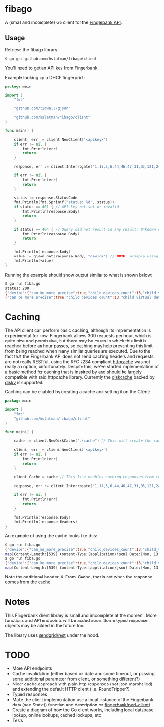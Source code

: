 # fibago

A (small and incomplete) Go client for the [Fingerbank API](https://api.fingerbank.org/).

## Usage

Retrieve the fibago library:

```bash
$ go get github.com/hslatman/fibago/client
```

You'll need to get an API key from Fingerbank.

Example looking up a DHCP fingerprint:

```go
package main

import (
	"fmt"

	"github.com/tidwall/gjson"

	"github.com/hslatman/fibago/client"
)

func main() {

	client, err := client.NewClient("<apikey>")
	if err != nil {
		fmt.Println(err)
		return
	}

	response, err := client.Interrogate("1,15,3,6,44,46,47,31,33,121,249,43") // Example DHCP fingerprint

	if err != nil {
		fmt.Println(err)
		return
	}

	status := response.StatusCode
	fmt.Println(fmt.Sprintf("status: %d", status))
	if status == 401 { // API key not set or invalid
		fmt.Println(response.Body)
		return
	}

	if status == 404 { // Query did not result in any result; Unknown device
		fmt.Println(response.Body)
		return
	}

	fmt.Println(response.Body)
	value := gjson.Get(response.Body, "device") // NOTE: example using gjson for extracting values from JSON
	fmt.Println(value)
}
```

Running the example should show output similar to what is shown below:

```bash
$ go run fiba.go
status: 200
{"device":{"can_be_more_precise":true,"child_devices_count":13,"child_virtual_devices_count":5,"created_at":"2014-09-09T15:09:50.000Z","id":1,"name":"Windows OS","parent_id":16879,"parents":[{"created_at":"2017-09-14T18:41:06.000Z","id":16879,"name":"Operating System","parent_id":null,"updated_at":"2020-04-09T06:58:16.000Z","virtual_parent_id":null}],"updated_at":"2020-02-08T07:38:14.000Z","virtual_parent_id":null},"device_name":"Operating System/Windows OS","request_id":"b41dbcb2-11c7-45e3-a08c-6ab72a478c8c","score":87,"version":""}
{"can_be_more_precise":true,"child_devices_count":13,"child_virtual_devices_count":5,"created_at":"2014-09-09T15:09:50.000Z","id":1,"name":"Windows OS","parent_id":16879,"parents":[{"created_at":"2017-09-14T18:41:06.000Z","id":16879,"name":"Operating System","parent_id":null,"updated_at":"2020-04-09T06:58:16.000Z","virtual_parent_id":null}],"updated_at":"2020-02-08T07:38:14.000Z","virtual_parent_id":null}
```

# Caching

The API client can perform basic caching, although its implementation is experimental for now.
Fingerbank allows 300 requests per hour, which is quite nice and permissive, but there may be cases in which this limit is reached before an hour passes, so caching may help preventing this limit from being reached when many similar queries are executed.
Due to the fact that the Fingerbank API does not send caching headers and requests are not really RESTful, using the RFC 7234 compliant [httpcache](https://github.com/gregjones/httpcache) was not really an option, unfortunately.
Despite this, we've started implementation of a basic method for caching that is inspired by and should be largely compatible with said httpcache library.
Currently the [diskcache](https://github.com/gregjones/httpcache/tree/master/diskcache) backed by [diskv](https://github.com/peterbourgon/diskv) is supported.

Caching can be enabled by creating a cache and setting it on the Client:

```go
package main

import (
	"fmt"
	"github.com/hslatman/fibago/client"
)

func main() {

    cache := client.NewDiskCache("./cache") // This will create the cache directory in the current working directory
    
    client, err := client.NewClient("<apikey>")
    if err != nil {
        fmt.Println(err)
        return
    }

    client.Cache = cache // This line enables caching responses from the Fingerbank API
    
    response, err := client.Interrogate("1,15,3,6,44,46,47,31,33,121,249,43") // Example DHCP fingerprint

	if err != nil {
		fmt.Println(err)
		return
    }
    
    fmt.Println(response.Body)
    fmt.Println(response.Headers)
}
```

An example of using the cache looks like this:

```bash
$ go run fiba.go
{"device":{"can_be_more_precise":true,"child_devices_count":13,"child_virtual_devices_count":5,"created_at":"2014-09-09T15:09:50.000Z","id":1,"name":"Windows OS","parent_id":16879,"parents":[{"created_at":"2017-09-14T18:41:06.000Z","id":16879,"name":"Operating System","parent_id":null,"updated_at":"2020-04-09T06:58:16.000Z","virtual_parent_id":null}],"updated_at":"2020-02-08T07:38:14.000Z","virtual_parent_id":null},"device_name":"Operating System/Windows OS","request_id":"cefc1482-7775-43cb-b4fc-f8526f88a6fa","score":87,"version":""}
map[Content-Length:[539] Content-Type:[application/json] Date:[Mon, 13 Apr 2020 14:50:46 GMT] Server:[Caddy Caddy Caddy]]
$ go run fiba.go
{"device":{"can_be_more_precise":true,"child_devices_count":13,"child_virtual_devices_count":5,"created_at":"2014-09-09T15:09:50.000Z","id":1,"name":"Windows OS","parent_id":16879,"parents":[{"created_at":"2017-09-14T18:41:06.000Z","id":16879,"name":"Operating System","parent_id":null,"updated_at":"2020-04-09T06:58:16.000Z","virtual_parent_id":null}],"updated_at":"2020-02-08T07:38:14.000Z","virtual_parent_id":null},"device_name":"Operating System/Windows OS","request_id":"cefc1482-7775-43cb-b4fc-f8526f88a6fa","score":87,"version":""}
map[Content-Length:[539] Content-Type:[application/json] Date:[Mon, 13 Apr 2020 14:50:46 GMT] Server:[Caddy Caddy Caddy] X-From-Cache:[1]]
```

Note the additional header, X-From-Cache, that is set when the response comes from the cache

# Notes

This Fingerbank client library is small and imcomplete at the moment.
More functions and API endpoints will be added soon.
Some typed response objects may be added in the future too.

The library uses [sendgrid/rest](https://github.com/sendgrid/rest) under the hood.

# TODO

* More API endpoints
* Cache invalidation (either based on date and some timeout, or passing some additional parameter from client, or something different?)
* Nicer cache approach with plain http responses (not json marshalled) and extending the default HTTP client (i.e. RoundTripper?)
* Typed responses
* Make the client implementation use a local instance of the Fingerbank data (see Static() function and description on [fingerbank/perl-client](https://github.com/fingerbank/perl-client/blob/master/client-development-guidelines.md))
* Create a diagram of how the Go client works, including local database lookup, online lookups, cached lookups, etc
* Tests
